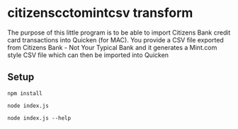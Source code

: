 
# citizenscctomintcsv transform
The purpose of this little program is to be able to import Citizens Bank credit card transactions into Quicken (for MAC).
You provide a CSV file exported from Citizens Bank - Not Your Typical Bank and it generates a Mint.com style CSV file which
can then be imported into Quicken

## Setup
`npm install`

`node index.js`

`node index.js --help`
